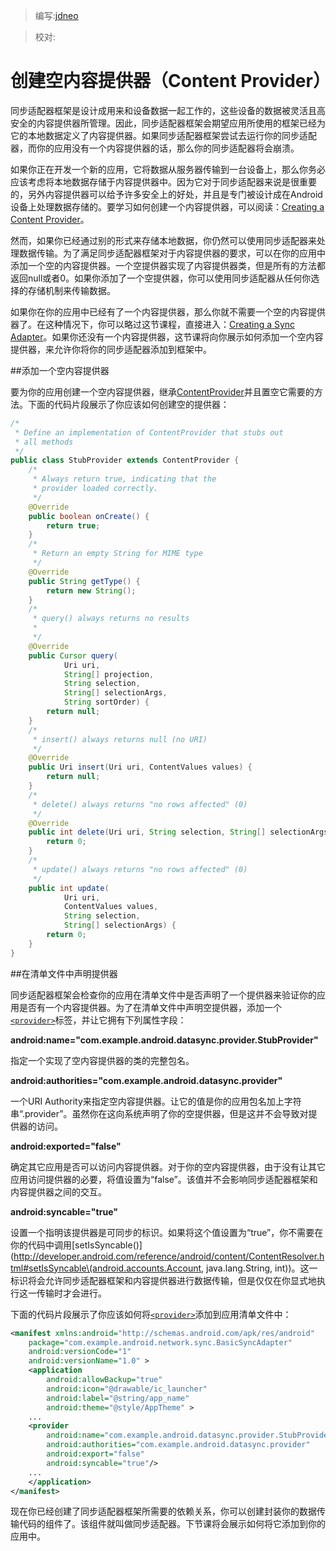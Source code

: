 > 编写:[jdneo](https://github.com/jdneo)

> 校对:

# 创建空内容提供器（Content Provider）

同步适配器框架是设计成用来和设备数据一起工作的，这些设备的数据被灵活且高安全的内容提供器所管理。因此，同步适配器框架会期望应用所使用的框架已经为它的本地数据定义了内容提供器。如果同步适配器框架尝试去运行你的同步适配器，而你的应用没有一个内容提供器的话，那么你的同步适配器将会崩溃。

如果你正在开发一个新的应用，它将数据从服务器传输到一台设备上，那么你务必应该考虑将本地数据存储于内容提供器中。因为它对于同步适配器来说是很重要的，另外内容提供器可以给予许多安全上的好处，并且是专门被设计成在Android设备上处理数据存储的。要学习如何创建一个内容提供器，可以阅读：[Creating a Content Provider](http://developer.android.com/guide/topics/providers/content-provider-creating.html)。

然而，如果你已经通过别的形式来存储本地数据，你仍然可以使用同步适配器来处理数据传输。为了满足同步适配器框架对于内容提供器的要求，可以在你的应用中添加一个空的内容提供器。一个空提供器实现了内容提供器类，但是所有的方法都返回null或者0。如果你添加了一个空提供器，你可以使用同步适配器从任何你选择的存储机制来传输数据。

如果你在你的应用中已经有了一个内容提供器，那么你就不需要一个空的内容提供器了。在这种情况下，你可以略过这节课程，直接进入：[Creating a Sync Adapter](http://developer.android.com/training/sync-adapters/creating-sync-adapter.html)。如果你还没有一个内容提供器，这节课将向你展示如何添加一个空内容提供器，来允许你将你的同步适配器添加到框架中。

##添加一个空内容提供器

要为你的应用创建一个空内容提供器，继承[ContentProvider](http://developer.android.com/reference/android/content/ContentProvider.html)并且置空它需要的方法。下面的代码片段展示了你应该如何创建空的提供器：

```java
/*
 * Define an implementation of ContentProvider that stubs out
 * all methods
 */
public class StubProvider extends ContentProvider {
    /*
     * Always return true, indicating that the
     * provider loaded correctly.
     */
    @Override
    public boolean onCreate() {
        return true;
    }
    /*
     * Return an empty String for MIME type
     */
    @Override
    public String getType() {
        return new String();
    }
    /*
     * query() always returns no results
     *
     */
    @Override
    public Cursor query(
            Uri uri,
            String[] projection,
            String selection,
            String[] selectionArgs,
            String sortOrder) {
        return null;
    }
    /*
     * insert() always returns null (no URI)
     */
    @Override
    public Uri insert(Uri uri, ContentValues values) {
        return null;
    }
    /*
     * delete() always returns "no rows affected" (0)
     */
    @Override
    public int delete(Uri uri, String selection, String[] selectionArgs) {
        return 0;
    }
    /*
     * update() always returns "no rows affected" (0)
     */
    public int update(
            Uri uri,
            ContentValues values,
            String selection,
            String[] selectionArgs) {
        return 0;
    }
}
```

##在清单文件中声明提供器

同步适配器框架会检查你的应用在清单文件中是否声明了一个提供器来验证你的应用是否有一个内容提供器。为了在清单文件中声明空提供器，添加一个[`<provider>`](http://developer.android.com/guide/topics/manifest/provider-element.html)标签，并让它拥有下列属性字段：

**android:name="com.example.android.datasync.provider.StubProvider"**

指定一个实现了空内容提供器的类的完整包名。

**android:authorities="com.example.android.datasync.provider"**

一个URI Authority来指定空内容提供器。让它的值是你的应用包名加上字符串“.provider”。虽然你在这向系统声明了你的空提供器，但是这并不会导致对提供器的访问。

**android:exported="false"**

确定其它应用是否可以访问内容提供器。对于你的空内容提供器，由于没有让其它应用访问提供器的必要，将值设置为“false”。该值并不会影响同步适配器框架和内容提供器之间的交互。

**android:syncable="true"**

设置一个指明该提供器是可同步的标识。如果将这个值设置为“true”，你不需要在你的代码中调用[setIsSyncable()](http://developer.android.com/reference/android/content/ContentResolver.html#setIsSyncable\(android.accounts.Account, java.lang.String, int\))。这一标识将会允许同步适配器框架和内容提供器进行数据传输，但是仅仅在你显式地执行这一传输时才会进行。

下面的代码片段展示了你应该如何将[`<provider>`](http://developer.android.com/guide/topics/manifest/provider-element.html)添加到应用清单文件中：

```xml
<manifest xmlns:android="http://schemas.android.com/apk/res/android"
    package="com.example.android.network.sync.BasicSyncAdapter"
    android:versionCode="1"
    android:versionName="1.0" >
    <application
        android:allowBackup="true"
        android:icon="@drawable/ic_launcher"
        android:label="@string/app_name"
        android:theme="@style/AppTheme" >
    ...
    <provider
        android:name="com.example.android.datasync.provider.StubProvider"
        android:authorities="com.example.android.datasync.provider"
        android:export="false"
        android:syncable="true"/>
    ...
    </application>
</manifest>
```

现在你已经创建了同步适配器框架所需要的依赖关系，你可以创建封装你的数据传输代码的组件了。该组件就叫做同步适配器。下节课将会展示如何将它添加到你的应用中。
